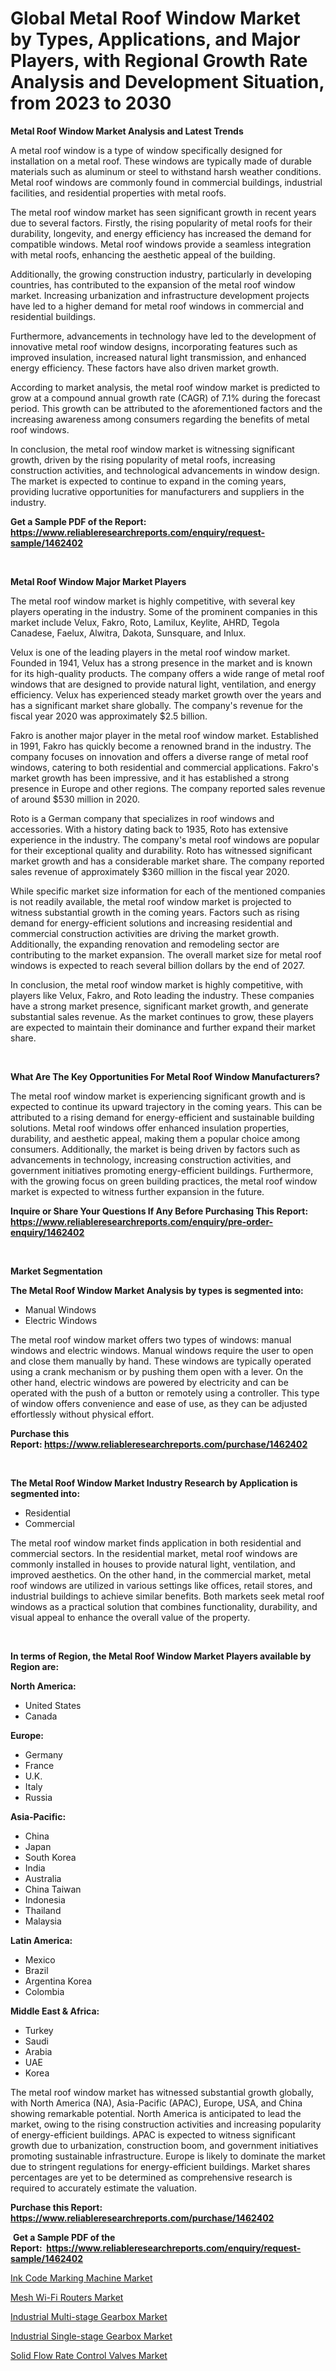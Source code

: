 <p><h1>Global Metal Roof Window Market by Types, Applications, and Major Players, with Regional Growth Rate Analysis and Development Situation, from 2023 to 2030</h1></p><p><strong>Metal Roof Window Market Analysis and Latest Trends</strong></p>
<p><p>A metal roof window is a type of window specifically designed for installation on a metal roof. These windows are typically made of durable materials such as aluminum or steel to withstand harsh weather conditions. Metal roof windows are commonly found in commercial buildings, industrial facilities, and residential properties with metal roofs.</p><p>The metal roof window market has seen significant growth in recent years due to several factors. Firstly, the rising popularity of metal roofs for their durability, longevity, and energy efficiency has increased the demand for compatible windows. Metal roof windows provide a seamless integration with metal roofs, enhancing the aesthetic appeal of the building.</p><p>Additionally, the growing construction industry, particularly in developing countries, has contributed to the expansion of the metal roof window market. Increasing urbanization and infrastructure development projects have led to a higher demand for metal roof windows in commercial and residential buildings.</p><p>Furthermore, advancements in technology have led to the development of innovative metal roof window designs, incorporating features such as improved insulation, increased natural light transmission, and enhanced energy efficiency. These factors have also driven market growth.</p><p>According to market analysis, the metal roof window market is predicted to grow at a compound annual growth rate (CAGR) of 7.1% during the forecast period. This growth can be attributed to the aforementioned factors and the increasing awareness among consumers regarding the benefits of metal roof windows.</p><p>In conclusion, the metal roof window market is witnessing significant growth, driven by the rising popularity of metal roofs, increasing construction activities, and technological advancements in window design. The market is expected to continue to expand in the coming years, providing lucrative opportunities for manufacturers and suppliers in the industry.</p></p>
<p><strong>Get a Sample PDF of the Report:&nbsp; <a href="https://www.reliableresearchreports.com/enquiry/request-sample/1462402">https://www.reliableresearchreports.com/enquiry/request-sample/1462402</a></strong></p>
<p>&nbsp;</p>
<p><strong>Metal Roof Window Major Market Players</strong></p>
<p><p>The metal roof window market is highly competitive, with several key players operating in the industry. Some of the prominent companies in this market include Velux, Fakro, Roto, Lamilux, Keylite, AHRD, Tegola Canadese, Faelux, Alwitra, Dakota, Sunsquare, and Inlux.</p><p>Velux is one of the leading players in the metal roof window market. Founded in 1941, Velux has a strong presence in the market and is known for its high-quality products. The company offers a wide range of metal roof windows that are designed to provide natural light, ventilation, and energy efficiency. Velux has experienced steady market growth over the years and has a significant market share globally. The company's revenue for the fiscal year 2020 was approximately $2.5 billion.</p><p>Fakro is another major player in the metal roof window market. Established in 1991, Fakro has quickly become a renowned brand in the industry. The company focuses on innovation and offers a diverse range of metal roof windows, catering to both residential and commercial applications. Fakro's market growth has been impressive, and it has established a strong presence in Europe and other regions. The company reported sales revenue of around $530 million in 2020.</p><p>Roto is a German company that specializes in roof windows and accessories. With a history dating back to 1935, Roto has extensive experience in the industry. The company's metal roof windows are popular for their exceptional quality and durability. Roto has witnessed significant market growth and has a considerable market share. The company reported sales revenue of approximately $360 million in the fiscal year 2020.</p><p>While specific market size information for each of the mentioned companies is not readily available, the metal roof window market is projected to witness substantial growth in the coming years. Factors such as rising demand for energy-efficient solutions and increasing residential and commercial construction activities are driving the market growth. Additionally, the expanding renovation and remodeling sector are contributing to the market expansion. The overall market size for metal roof windows is expected to reach several billion dollars by the end of 2027.</p><p>In conclusion, the metal roof window market is highly competitive, with players like Velux, Fakro, and Roto leading the industry. These companies have a strong market presence, significant market growth, and generate substantial sales revenue. As the market continues to grow, these players are expected to maintain their dominance and further expand their market share.</p></p>
<p>&nbsp;</p>
<p><strong>What Are The Key Opportunities For Metal Roof Window Manufacturers?</strong></p>
<p><p>The metal roof window market is experiencing significant growth and is expected to continue its upward trajectory in the coming years. This can be attributed to a rising demand for energy-efficient and sustainable building solutions. Metal roof windows offer enhanced insulation properties, durability, and aesthetic appeal, making them a popular choice among consumers. Additionally, the market is being driven by factors such as advancements in technology, increasing construction activities, and government initiatives promoting energy-efficient buildings. Furthermore, with the growing focus on green building practices, the metal roof window market is expected to witness further expansion in the future.</p></p>
<p><strong>Inquire or Share Your Questions If Any Before Purchasing This Report: <a href="https://www.reliableresearchreports.com/enquiry/pre-order-enquiry/1462402">https://www.reliableresearchreports.com/enquiry/pre-order-enquiry/1462402</a></strong></p>
<p>&nbsp;</p>
<p><strong>Market Segmentation</strong></p>
<p><strong>The Metal Roof Window Market Analysis by types is segmented into:</strong></p>
<p><ul><li>Manual Windows</li><li>Electric Windows</li></ul></p>
<p><p>The metal roof window market offers two types of windows: manual windows and electric windows. Manual windows require the user to open and close them manually by hand. These windows are typically operated using a crank mechanism or by pushing them open with a lever. On the other hand, electric windows are powered by electricity and can be operated with the push of a button or remotely using a controller. This type of window offers convenience and ease of use, as they can be adjusted effortlessly without physical effort.</p></p>
<p><strong>Purchase this Report:&nbsp;<a href="https://www.reliableresearchreports.com/purchase/1462402">https://www.reliableresearchreports.com/purchase/1462402</a></strong></p>
<p>&nbsp;</p>
<p><strong>The Metal Roof Window Market Industry Research by Application is segmented into:</strong></p>
<p><ul><li>Residential</li><li>Commercial</li></ul></p>
<p><p>The metal roof window market finds application in both residential and commercial sectors. In the residential market, metal roof windows are commonly installed in houses to provide natural light, ventilation, and improved aesthetics. On the other hand, in the commercial market, metal roof windows are utilized in various settings like offices, retail stores, and industrial buildings to achieve similar benefits. Both markets seek metal roof windows as a practical solution that combines functionality, durability, and visual appeal to enhance the overall value of the property.</p></p>
<p>&nbsp;</p>
<p><strong>In terms of Region, the Metal Roof Window Market Players available by Region are:</strong></p>
<p>
    <p> <strong> North America: </strong>
        <ul>
            <li>United States</li>
            <li>Canada</li>
        </ul>
        </p> 
    <p> <strong> Europe: </strong>
        <ul>
            <li>Germany</li>
            <li>France</li>
            <li>U.K.</li>
            <li>Italy</li>
            <li>Russia</li>
        </ul>
        </p> 
    <p> <strong> Asia-Pacific: </strong>
        <ul>
            <li>China</li>
            <li>Japan</li>
            <li>South Korea</li>
            <li>India</li>
            <li>Australia</li>
            <li>China Taiwan</li>
            <li>Indonesia</li>
            <li>Thailand</li>
            <li>Malaysia</li>
        </ul>
        </p> 
    <p> <strong> Latin America: </strong>
        <ul>
            <li>Mexico</li>
            <li>Brazil</li>
            <li>Argentina Korea</li>
            <li>Colombia</li>
        </ul>
        </p> 
    <p> <strong> Middle East & Africa: </strong>
        <ul>
            <li>Turkey</li>
            <li>Saudi</li>
            <li>Arabia</li>
            <li>UAE</li>
            <li>Korea</li>
        </ul>
    </p>
    </p>
<p><p>The metal roof window market has witnessed substantial growth globally, with North America (NA), Asia-Pacific (APAC), Europe, USA, and China showing remarkable potential. North America is anticipated to lead the market, owing to the rising construction activities and increasing popularity of energy-efficient buildings. APAC is expected to witness significant growth due to urbanization, construction boom, and government initiatives promoting sustainable infrastructure. Europe is likely to dominate the market due to stringent regulations for energy-efficient buildings. Market shares percentages are yet to be determined as comprehensive research is required to accurately estimate the valuation.</p></p>
<p><strong>Purchase this Report: <a href="https://www.reliableresearchreports.com/purchase/1462402">https://www.reliableresearchreports.com/purchase/1462402</a></strong></p>
<p>&nbsp;<strong>Get a Sample PDF of the Report:&nbsp;&nbsp;<a href="https://www.reliableresearchreports.com/enquiry/request-sample/1462402">https://www.reliableresearchreports.com/enquiry/request-sample/1462402</a></strong></p>
<p><strong></strong></p>
<p><p><a href="https://medium.com/@coltruecker/ink-code-marking-machine-market-insights-into-market-cagr-market-trends-and-growth-strategies-47813b52df93">Ink Code Marking Machine Market</a></p><p><a href="https://medium.com/@caylawisoky8698/mesh-wi-fi-routers-market-insights-into-market-cagr-market-trends-and-growth-strategies-3501ee624980">Mesh Wi-Fi Routers Market</a></p><p><a href="https://medium.com/@juananienow/industrial-multi-stage-gearbox-market-insight-market-trends-growth-forecasted-from-2023-to-2030-b3d3cfb9afa9">Industrial Multi-stage Gearbox Market</a></p><p><a href="https://medium.com/@jaydonhyatt2023/industrial-single-stage-gearbox-market-size-reveals-the-best-marketing-channels-in-global-industry-160353cbe4a7">Industrial Single-stage Gearbox Market</a></p><p><a href="https://medium.com/@kellielakin_97357/solid-flow-rate-control-valves-market-share-evolution-and-market-growth-trends-2023-2030-d716cd27d315">Solid Flow Rate Control Valves Market</a></p></p>